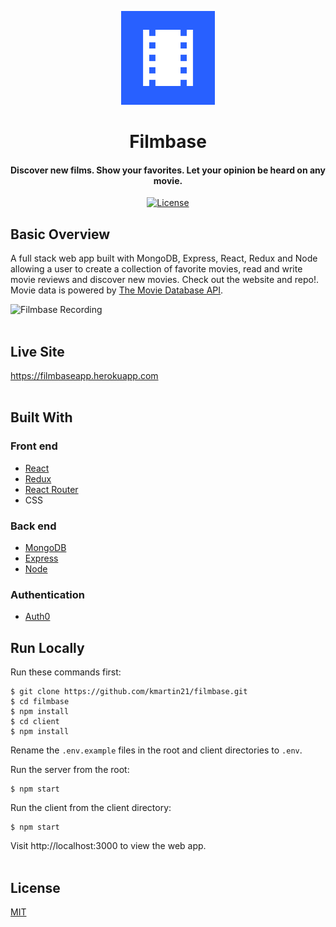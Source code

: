 <p align="center"><img src="/client/src/images/logo.png" title="Filmbase logo" alt="Filmbase logo" height="150px" width="150px"></p>
                                                                                                                                
<h1 align="center">Filmbase</h1> 

<h4 align="center">Discover new films. Show your favorites. Let your opinion be heard on any movie.</h4>

<div align="center">
  <a href="http://badges.mit-license.org">
    <img src="http://img.shields.io/:license-mit-blue.svg?style=flat-square"
      alt="License" />
  </a>
</div>

## Basic Overview
A full stack web app built with MongoDB, Express, React, Redux and Node allowing a user to create a collection of favorite movies, read and write movie reviews and discover new movies. Check out the website and repo!. Movie data is powered by <a href="https://www.themoviedb.org/documentation/api">The Movie Database API</a>.

![Filmbase Recording](https://media.giphy.com/media/1hBUXvYYqvadhagtww/giphy.gif)
<br>
<br>

## Live Site
https://filmbaseapp.herokuapp.com
<br>
<br>

## Built With
### Front end
* <a href="https://reactjs.org">React</a>
* <a href="https://redux.js.org">Redux</a>
* <a href="https://github.com/ReactTraining/react-router">React Router</a>
* CSS
### Back end
* <a href="https://www.mongodb.com">MongoDB</a>
* <a href="https://expressjs.com/">Express</a>
* <a href="https://nodejs.org/en">Node</a>
### Authentication
* <a href="https://auth0.com">Auth0</a>

## Run Locally
Run these commands first:
```
$ git clone https://github.com/kmartin21/filmbase.git
$ cd filmbase
$ npm install
$ cd client
$ npm install
```
Rename the ```.env.example``` files in the root and client directories to ```.env```.

Run the server from the root:
```
$ npm start
```

Run the client from the client directory:
```
$ npm start
```

Visit http://localhost:3000 to view the web app.
<br>
<br>

## License
<a href="https://opensource.org/licenses/mit-license.php">MIT</a>
